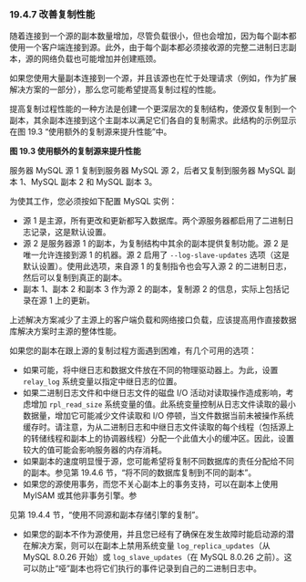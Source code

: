 ### 19.4.7 改善复制性能

随着连接到一个源的副本数量增加，尽管负载很小，但也会增加，因为每个副本都使用一个客户端连接到源。此外，由于每个副本都必须接收源的完整二进制日志副本，源的网络负载也可能增加并创建瓶颈。

如果您使用大量副本连接到一个源，并且该源也在忙于处理请求（例如，作为扩展解决方案的一部分），那么您可能希望提高复制过程的性能。

提高复制过程性能的一种方法是创建一个更深层次的复制结构，使源仅复制到一个副本，其余副本连接到这个主副本以满足它们各自的复制需求。此结构的示例显示在图 19.3 “使用额外的复制源来提升性能”中。

**图 19.3 使用额外的复制源来提升性能**

服务器 MySQL 源 1 复制到服务器 MySQL 源 2，后者又复制到服务器 MySQL 副本 1、MySQL 副本 2 和 MySQL 副本 3。

为使其工作，您必须按如下配置 MySQL 实例：

- 源 1 是主源，所有更改和更新都写入数据库。两个源服务器都启用了二进制日志记录，这是默认设置。
- 源 2 是服务器源 1 的副本，为复制结构中其余的副本提供复制功能。源 2 是唯一允许连接到源 1 的机器。源 2 启用了 `--log-slave-updates` 选项（这是默认设置）。使用此选项，来自源 1 的复制指令也会写入源 2 的二进制日志，然后可以复制到真正的副本。
- 副本 1、副本 2 和副本 3 作为源 2 的副本，复制源 2 的信息，实际上包括记录在源 1 上的更新。

上述解决方案减少了主源上的客户端负载和网络接口负载，应该提高用作直接数据库解决方案时主源的整体性能。

如果您的副本在跟上源的复制过程方面遇到困难，有几个可用的选项：

- 如果可能，将中继日志和数据文件放在不同的物理驱动器上。为此，设置 `relay_log` 系统变量以指定中继日志的位置。
- 如果二进制日志文件和中继日志文件的磁盘 I/O 活动对读取操作造成影响，考虑增加 `rpl_read_size` 系统变量的值。此系统变量控制从日志文件读取的最小数据量，增加它可能减少文件读取和 I/O 停顿，当文件数据当前未被操作系统缓存时。请注意，为从二进制日志和中继日志文件读取的每个线程（包括源上的转储线程和副本上的协调器线程）分配一个此值大小的缓冲区。因此，设置较大的值可能会影响服务器的内存消耗。
- 如果副本的速度明显慢于源，您可能希望将复制不同数据库的责任分配给不同的副本。参见第 19.4.6 节，“将不同的数据库复制到不同的副本”。
- 如果您的源使用事务，而您不关心副本上的事务支持，可以在副本上使用 MyISAM 或其他非事务引擎。参

见第 19.4.4 节，“使用不同源和副本存储引擎的复制”。
- 如果您的副本不作为源使用，并且您已经有了确保在发生故障时能启动源的潜在解决方案，则可以在副本上禁用系统变量 `log_replica_updates`（从 MySQL 8.0.26 开始）或 `log_slave_updates`（在 MySQL 8.0.26 之前）。这可以防止“哑”副本也将它们执行的事件记录到自己的二进制日志中。
